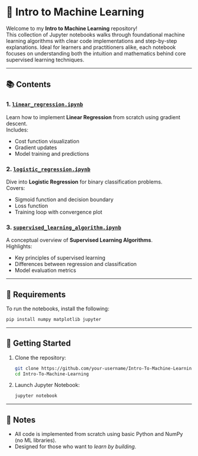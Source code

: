 # 🤖 Intro to Machine Learning

Welcome to my **Intro to Machine Learning** repository!  
This collection of Jupyter notebooks walks through foundational machine learning algorithms with clear code implementations and step-by-step explanations. Ideal for learners and practitioners alike, each notebook focuses on understanding both the intuition and mathematics behind core supervised learning techniques.

---

## 📚 Contents

### 1. [`linear_regression.ipynb`](./linear_regression.ipynb)
Learn how to implement **Linear Regression** from scratch using gradient descent.  
Includes:
- Cost function visualization  
- Gradient updates  
- Model training and predictions

### 2. [`logistic_regression.ipynb`](./logistic_regression.ipynb)
Dive into **Logistic Regression** for binary classification problems.  
Covers:
- Sigmoid function and decision boundary  
- Loss function  
- Training loop with convergence plot

### 3. [`supervised_learning_algorithm.ipynb`](./supervised_learning_algorithm.ipynb)
A conceptual overview of **Supervised Learning Algorithms**.  
Highlights:
- Key principles of supervised learning  
- Differences between regression and classification  
- Model evaluation metrics

---

## 🔧 Requirements

To run the notebooks, install the following:

```bash
pip install numpy matplotlib jupyter
```

---

## 🚀 Getting Started

1. Clone the repository:
   ```bash
   git clone https://github.com/your-username/Intro-To-Machine-Learning.git
   cd Intro-To-Machine-Learning
   ```

2. Launch Jupyter Notebook:
   ```bash
   jupyter notebook
   ```

---

## 📌 Notes

- All code is implemented from scratch using basic Python and NumPy (no ML libraries).
- Designed for those who want to *learn by building*.
